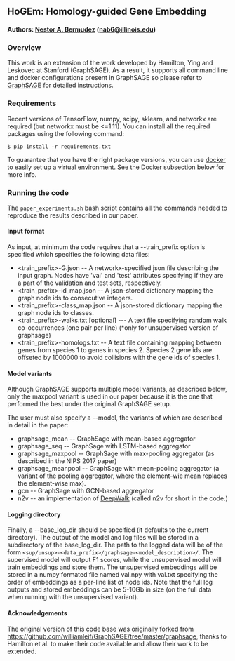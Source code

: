 ## HoGEm: Homology-guided Gene Embedding

#### Authors: [Nestor A. Bermudez](https://nbermudezs.com/cv) (nab6@illinois.edu)

### Overview

This work is an extension of the work developed by Hamilton, Ying and Leskovec at Stanford (GraphSAGE).
As a result, it supports all command line and docker configurations present in GraphSAGE so please refer to [GraphSAGE](https://github.com/williamleif/GraphSAGE/tree/master/graphsage) for
detailed instructions.

### Requirements

Recent versions of TensorFlow, numpy, scipy, sklearn, and networkx are required (but networkx must be <=1.11). You can install all the required packages using the following command:

	$ pip install -r requirements.txt

To guarantee that you have the right package versions, you can use [docker](https://docs.docker.com/) to easily set up a virtual environment. See the Docker subsection below for more info.

### Running the code

The `paper_experiments.sh` bash script contains all the commands needed to reproduce the results
described in our paper.

#### Input format
As input, at minimum the code requires that a --train_prefix option is specified which specifies the following data files:

* <train_prefix>-G.json -- A networkx-specified json file describing the input graph. Nodes have 'val' and 'test' attributes specifying if they are a part of the validation and test sets, respectively.
* <train_prefix>-id_map.json -- A json-stored dictionary mapping the graph node ids to consecutive integers.
* <train_prefix>-class_map.json -- A json-stored dictionary mapping the graph node ids to classes.
* <train_prefix>-walks.txt [optional] --- A text file specifying random walk co-occurrences (one pair per line) (*only for unsupervised version of graphsage)
* <train_prefix>-homologs.txt -- A text file containing mapping between genes from species 1 to genes in species 2. Species 2 gene ids are offseted by 1000000 to avoid
collisions with the gene ids of species 1.

#### Model variants

Although GraphSAGE supports multiple model variants, as described below, only the maxpool variant is used in our paper
because it is the one that performed the best under the original GraphSAGE setup.

The user must also specify a --model, the variants of which are described in detail in the paper:
* graphsage_mean -- GraphSage with mean-based aggregator
* graphsage_seq -- GraphSage with LSTM-based aggregator
* graphsage_maxpool -- GraphSage with max-pooling aggregator (as described in the NIPS 2017 paper)
* graphsage_meanpool -- GraphSage with mean-pooling aggregator (a variant of the pooling aggregator, where the element-wie mean replaces the element-wise max).
* gcn -- GraphSage with GCN-based aggregator
* n2v -- an implementation of [DeepWalk](https://arxiv.org/abs/1403.6652) (called n2v for short in the code.)

#### Logging directory
Finally, a --base_log_dir should be specified (it defaults to the current directory).
The output of the model and log files will be stored in a subdirectory of the base_log_dir.
The path to the logged data will be of the form `<sup/unsup>-<data_prefix>/graphsage-<model_description>/`.
The supervised model will output F1 scores, while the unsupervised model will train embeddings and store them.
The unsupervised embeddings will be stored in a numpy formated file named val.npy with val.txt specifying the order of embeddings as a per-line list of node ids.
Note that the full log outputs and stored embeddings can be 5-10Gb in size (on the full data when running with the unsupervised variant).

#### Acknowledgements

The original version of this code base was originally forked from https://github.com/williamleif/GraphSAGE/tree/master/graphsage, thanks to Hamilton et al. to make their code available and allow their work to be extended.
